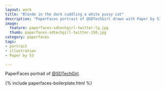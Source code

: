 ```yaml
---
layout: work
title: "Blonde in the dark cuddling a white pussy cat"
description: "PaperFaces portrait of @SDTechGirl drawn with Paper by 53 on an iPad."
image: 
  feature: paperfaces-sdtechgirl-twitter-lg.jpg
  thumb: paperfaces-sdtechgirl-twitter-150.jpg
category: paperfaces
tags: 
- portrait
- illustration
- Paper by 53

---
```


PaperFaces portrait of [@SDTechGirl](http://twitter.com/SDTechGirl).

{% include paperfaces-boilerplate.html %}
